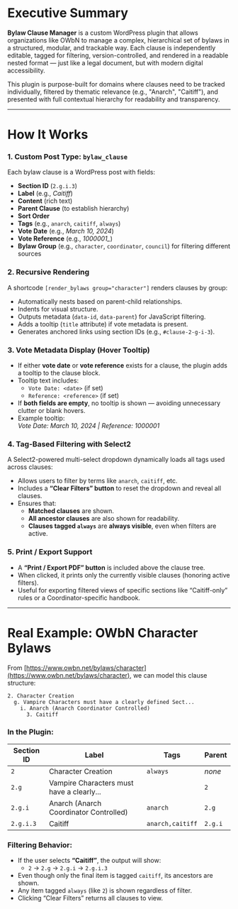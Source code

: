 # Executive Summary

**Bylaw Clause Manager** is a custom WordPress plugin that allows organizations like OWbN to manage a complex, hierarchical set of bylaws in a structured, modular, and trackable way. Each clause is independently editable, tagged for filtering, version-controlled, and rendered in a readable nested format — just like a legal document, but with modern digital accessibility.

This plugin is purpose-built for domains where clauses need to be tracked individually, filtered by thematic relevance (e.g., "Anarch", "Caitiff"), and presented with full contextual hierarchy for readability and transparency.

---

# How It Works

### 1. **Custom Post Type: `bylaw_clause`**
Each bylaw clause is a WordPress post with fields:
- **Section ID** (`2.g.i.3`)
- **Label** (e.g., *Caitiff*)
- **Content** (rich text)
- **Parent Clause** (to establish hierarchy)
- **Sort Order**
- **Tags** (e.g., `anarch`, `caitiff`, `always`)
- **Vote Date** (e.g., *March 10, 2024*)
- **Vote Reference** (e.g., *1000001_*)
- **Bylaw Group** (e.g., `character`, `coordinator`, `council`) for filtering different sources

### 2. **Recursive Rendering**
A shortcode `[render_bylaws group="character"]` renders clauses by group:
- Automatically nests based on parent-child relationships.
- Indents for visual structure.
- Outputs metadata (`data-id`, `data-parent`) for JavaScript filtering.
- Adds a tooltip (`title` attribute) if vote metadata is present.
- Generates anchored links using section IDs (e.g., `#clause-2-g-i-3`).

### 3. **Vote Metadata Display (Hover Tooltip)**
- If either **vote date** or **vote reference** exists for a clause, the plugin adds a tooltip to the clause block.
- Tooltip text includes:
  - `Vote Date: <date>` (if set)
  - `Reference: <reference>` (if set)
- If **both fields are empty**, no tooltip is shown — avoiding unnecessary clutter or blank hovers.
- Example tooltip:  
  _Vote Date: March 10, 2024 | Reference: 1000001_

### 4. **Tag-Based Filtering with Select2**
A Select2-powered multi-select dropdown dynamically loads all tags used across clauses:
- Allows users to filter by terms like `anarch`, `caitiff`, etc.
- Includes a **“Clear Filters” button** to reset the dropdown and reveal all clauses.
- Ensures that:
  - **Matched clauses** are shown.
  - **All ancestor clauses** are also shown for readability.
  - **Clauses tagged `always`** are **always visible**, even when filters are active.

### 5. **Print / Export Support**
- A **“Print / Export PDF” button** is included above the clause tree.
- When clicked, it prints only the currently visible clauses (honoring active filters).
- Useful for exporting filtered views of specific sections like “Caitiff-only” rules or a Coordinator-specific handbook.

---

# Real Example: OWbN Character Bylaws

From [https://www.owbn.net/bylaws/character](https://www.owbn.net/bylaws/character), we can model this clause structure:

```
2. Character Creation  
  g. Vampire Characters must have a clearly defined Sect...  
    i. Anarch (Anarch Coordinator Controlled)  
      3. Caitiff  
```

### In the Plugin:

| Section ID | Label                                         | Tags               | Parent      |
|------------|-----------------------------------------------|--------------------|-------------|
| `2`        | Character Creation                            | `always`           | *none*      |
| `2.g`      | Vampire Characters must have a clearly...     |                    | `2`         |
| `2.g.i`    | Anarch (Anarch Coordinator Controlled)        | `anarch`           | `2.g`       |
| `2.g.i.3`  | Caitiff                                       | `anarch,caitiff`   | `2.g.i`     |

### Filtering Behavior:
- If the user selects **“Caitiff”**, the output will show:
  - `2` → `2.g` → `2.g.i` → `2.g.i.3`
- Even though only the final item is tagged `caitiff`, its ancestors are shown.
- Any item tagged `always` (like `2`) is shown regardless of filter.
- Clicking “Clear Filters” returns all clauses to view.
